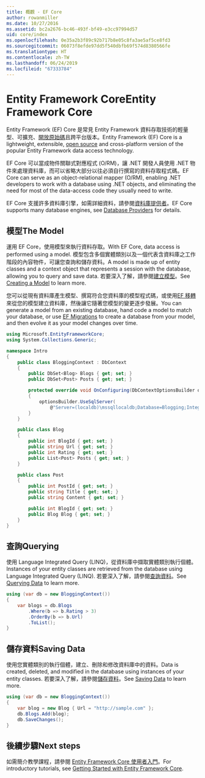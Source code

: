 ```yaml
---
title: 概觀 - EF Core
author: rowanmiller
ms.date: 10/27/2016
ms.assetid: bc2a2676-bc46-493f-bf49-e3cc97994d57
uid: core/index
ms.openlocfilehash: 0e35a2b3f89c92b717b8e05c8fa3ae5af5ce8fd3
ms.sourcegitcommit: 06073f8efde97dd5f540dbfb69f574d8380566fe
ms.translationtype: HT
ms.contentlocale: zh-TW
ms.lasthandoff: 06/24/2019
ms.locfileid: "67333784"
---
```

# <a name="entity-framework-core"></a><span data-ttu-id="9516e-102">Entity Framework Core</span><span class="sxs-lookup"><span data-stu-id="9516e-102">Entity Framework Core</span></span>

<span data-ttu-id="9516e-103">Entity Framework (EF) Core 是常見 Entity Framework 資料存取技術的輕量型、可擴充、[開放原始碼](https://github.com/aspnet/EntityFrameworkCore)且跨平台版本。</span><span class="sxs-lookup"><span data-stu-id="9516e-103">Entity Framework (EF) Core is a lightweight, extensible, [open source](https://github.com/aspnet/EntityFrameworkCore) and cross-platform version of the popular Entity Framework data access technology.</span></span>

<span data-ttu-id="9516e-104">EF Core 可以當成物件關聯式對應程式 (O/RM)，讓 .NET 開發人員使用 .NET 物件來處理資料庫，而可以省略大部分以往必須自行撰寫的資料存取程式碼。</span><span class="sxs-lookup"><span data-stu-id="9516e-104">EF Core can serve as an object-relational mapper (O/RM), enabling .NET developers to work with a database using .NET objects, and eliminating the need for most of the data-access code they usually need to write.</span></span>

<span data-ttu-id="9516e-105">EF Core 支援許多資料庫引擎，如需詳細資料，請參閱[資料庫提供者](providers/index.md)。</span><span class="sxs-lookup"><span data-stu-id="9516e-105">EF Core supports many database engines, see [Database Providers](providers/index.md) for details.</span></span>

## <a name="the-model"></a><span data-ttu-id="9516e-106">模型</span><span class="sxs-lookup"><span data-stu-id="9516e-106">The Model</span></span>

<span data-ttu-id="9516e-107">運用 EF Core，使用模型來執行資料存取。</span><span class="sxs-lookup"><span data-stu-id="9516e-107">With EF Core, data access is performed using a model.</span></span> <span data-ttu-id="9516e-108">模型包含多個實體類別以及一個代表含資料庫之工作階段的內容物件，可讓您查詢和儲存資料。</span><span class="sxs-lookup"><span data-stu-id="9516e-108">A model is made up of entity classes and a context object that represents a session with the database, allowing you to query and save data.</span></span> <span data-ttu-id="9516e-109">若要深入了解，請參閱[建立模型](modeling/index.md)。</span><span class="sxs-lookup"><span data-stu-id="9516e-109">See [Creating a Model](modeling/index.md) to learn more.</span></span>

<span data-ttu-id="9516e-110">您可以從現有資料庫產生模型、撰寫符合您資料庫的模型程式碼，或使用[EF 移轉](managing-schemas/migrations/index.md)來從您的模型建立資料庫，然後讓它隨著您模型的變更逐步發展。</span><span class="sxs-lookup"><span data-stu-id="9516e-110">You can generate a model from an existing database, hand code a model to match your database, or use [EF Migrations](managing-schemas/migrations/index.md) to create a database from your model, and then evolve it as your model changes over time.</span></span>

``` csharp
using Microsoft.EntityFrameworkCore;
using System.Collections.Generic;

namespace Intro
{
    public class BloggingContext : DbContext
    {
        public DbSet<Blog> Blogs { get; set; }
        public DbSet<Post> Posts { get; set; }

        protected override void OnConfiguring(DbContextOptionsBuilder optionsBuilder)
        {
            optionsBuilder.UseSqlServer(
                @"Server=(localdb)\mssqllocaldb;Database=Blogging;Integrated Security=True");
        }
    }

    public class Blog
    {
        public int BlogId { get; set; }
        public string Url { get; set; }
        public int Rating { get; set; }
        public List<Post> Posts { get; set; }
    }

    public class Post
    {
        public int PostId { get; set; }
        public string Title { get; set; }
        public string Content { get; set; }

        public int BlogId { get; set; }
        public Blog Blog { get; set; }
    }
}
```

## <a name="querying"></a><span data-ttu-id="9516e-111">查詢</span><span class="sxs-lookup"><span data-stu-id="9516e-111">Querying</span></span>

<span data-ttu-id="9516e-112">使用 Language Integrated Query (LINQ)，從資料庫中擷取實體類別執行個體。</span><span class="sxs-lookup"><span data-stu-id="9516e-112">Instances of your entity classes are retrieved from the database using Language Integrated Query (LINQ).</span></span> <span data-ttu-id="9516e-113">若要深入了解，請參閱[查詢資料](querying/index.md)。</span><span class="sxs-lookup"><span data-stu-id="9516e-113">See [Querying Data](querying/index.md) to learn more.</span></span>

``` csharp
using (var db = new BloggingContext())
{
    var blogs = db.Blogs
        .Where(b => b.Rating > 3)
        .OrderBy(b => b.Url)
        .ToList();
}
```

## <a name="saving-data"></a><span data-ttu-id="9516e-114">儲存資料</span><span class="sxs-lookup"><span data-stu-id="9516e-114">Saving Data</span></span>

<span data-ttu-id="9516e-115">使用您實體類別的執行個體，建立、刪除和修改資料庫中的資料。</span><span class="sxs-lookup"><span data-stu-id="9516e-115">Data is created, deleted, and modified in the database using instances of your entity classes.</span></span> <span data-ttu-id="9516e-116">若要深入了解，請參閱[儲存資料](saving/index.md)。</span><span class="sxs-lookup"><span data-stu-id="9516e-116">See [Saving Data](saving/index.md) to learn more.</span></span>

``` csharp
using (var db = new BloggingContext())
{
    var blog = new Blog { Url = "http://sample.com" };
    db.Blogs.Add(blog);
    db.SaveChanges();
}
```

## <a name="next-steps"></a><span data-ttu-id="9516e-117">後續步驟</span><span class="sxs-lookup"><span data-stu-id="9516e-117">Next steps</span></span>

<span data-ttu-id="9516e-118">如需簡介教學課程，請參閱 [Entity Framework Core 使用者入門](get-started/index.md)。</span><span class="sxs-lookup"><span data-stu-id="9516e-118">For introductory tutorials, see [Getting Started with Entity Framework Core](get-started/index.md).</span></span>

